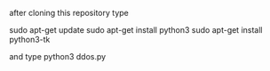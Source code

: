 after cloning this repository type 

sudo apt-get update
sudo apt-get install python3
sudo apt-get install python3-tk

and type 
python3 ddos.py
